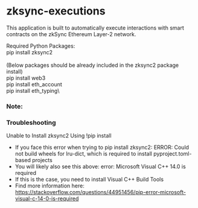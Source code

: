 # zksync-executions

This application is built to automatically execute interactions with smart contracts on the zkSync Ethereum Layer-2 network.

Required Python Packages:\
pip install zksync2\
\
(Below packages should be already included in the zksync2 package install)\
pip install web3\
pip install eth_account\
pip install eth_typing\

### Note:


### Troubleshooting

Unable to Install zksync2 Using !pip install
- If you face this error when trying to pip install zksync2: 
ERROR: Could not build wheels for lru-dict, which is required to install pyproject.toml-based projects
- You will likely also see this above: error: Microsoft Visual C++ 14.0 is required
- If this is the case, you need to install Visual C++ Build Tools
- Find more information here: https://stackoverflow.com/questions/44951456/pip-error-microsoft-visual-c-14-0-is-required